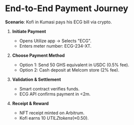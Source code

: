 # End-to-End Payment Journey

**Scenario**: Kofi in Kumasi pays his ECG bill via crypto.  

1. **Initiate Payment**  
   - Opens Utilize app → Selects "ECG".  
   - Enters meter number: ECG-234-XT.  

2. **Choose Payment Method**  
   - Option 1: Send 50 GHS equivalent in USDC (0.5% fee).  
   - Option 2: Cash deposit at Melcom store (2% fee).  

3. **Validation & Settlement**  
   - Smart contract verifies funds.  
   - ECG API confirms payment in <2m.  

4. **Receipt & Reward**  
   - NFT receipt minted on Arbitrum.  
   - Kofi earns 10 $UTILZ tokens (≈$0.50).  
